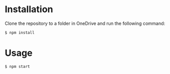 # Installation

Clone the repository to a folder in OneDrive and run the following command:

```bash
$ npm install
```

# Usage

```bash
$ npm start
```

